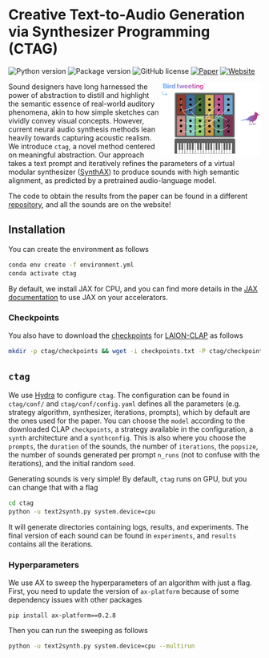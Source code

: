 # Creative Text-to-Audio Generation via Synthesizer Programming (CTAG)
![Python version](https://img.shields.io/badge/python-3.9-blue)
![Package version](https://img.shields.io/badge/version-0.1.0-green)
![GitHub license](https://img.shields.io/github/license/PapayaResearch/ctag)
[![Paper](https://img.shields.io/badge/paper-NeurIPS-ML4Audio)](https://mlforaudioworkshop.com/CreativeTextToAudio.pdf)
[![Website](https://img.shields.io/badge/website-CTAG)](https://ctag.media.mit.edu/)

<a href="https://github.com/PapayaResearch/ctag/blob/main/media/logo.png"><img src="https://github.com/PapayaResearch/ctag/blob/main/media/logo.png?raw=true" width="200" align="right" /></a>

Sound designers have long harnessed the power of abstraction to distill and highlight the semantic essence of real-world auditory phenomena, akin to how simple sketches can vividly convey visual concepts. However, current neural audio synthesis methods lean heavily towards capturing acoustic realism. We introduce `ctag`, a novel method centered on meaningful abstraction. Our approach takes a text prompt and iteratively refines the parameters of a virtual modular synthesizer ([SynthAX](https://github.com/PapayaResearch/synthax)) to produce sounds with high semantic alignment, as predicted by a pretrained audio-language model.

The code to obtain the results from the paper can be found in a different [repository](https://github.com/PapayaResearch/ctag-experiments), and all the sounds are on the website!

## Installation

You can create the environment as follows

```bash
conda env create -f environment.yml
conda activate ctag
```

By default, we install JAX for CPU, and you can find more details in the [JAX documentation](https://github.com/google/jax#installation) to use JAX on your accelerators.

### Checkpoints

You also have to download the [checkpoints](https://huggingface.co/lukewys/laion_clap/tree/main) for [LAION-CLAP](https://github.com/LAION-AI/CLAP) as follows

```bash
mkdir -p ctag/checkpoints && wget -i checkpoints.txt -P ctag/checkpoints
```

## `ctag`

We use [Hydra](https://hydra.cc/) to configure `ctag`. The configuration can be found in `ctag/conf/` and `ctag/conf/config.yaml` defines all the parameters (e.g. strategy algorithm, synthesizer, iterations, prompts), which by default are the ones used for the paper. You can choose the `model` according to the downloaded CLAP `checkpoints`, a strategy available in the configuration, a `synth` architecture and a `synthconfig`. This is also where you choose the `prompts`, the `duration` of the sounds, the number of `iterations`, the `popsize`, the number of sounds generated per prompt `n_runs` (not to confuse with the iterations), and the initial random `seed`.

Generating sounds is very simple! By default, `ctag` runs on GPU, but you can change that with a flag

```bash
cd ctag
python -u text2synth.py system.device=cpu
```

It will generate directories containing logs, results, and experiments. The final version of each sound can be found in `experiments`, and `results` contains all the iterations.

### Hyperparameters

We use AX to sweep the hyperparameters of an algorithm with just a flag. First, you need to update the version of `ax-platform` because of some dependency issues with other packages

```bash
pip install ax-platform==0.2.8
```

Then you can run the sweeping as follows

```bash
python -u text2synth.py system.device=cpu --multirun
```
